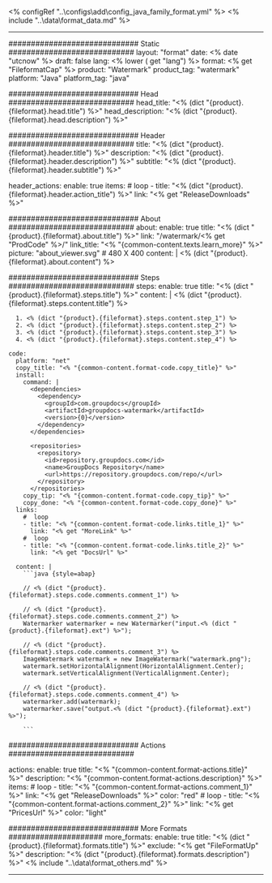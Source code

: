 <% configRef "..\\configs\\add\\config_java_family_format.yml" %>
<% include "..\\data\\format_data.md" %>

---
############################# Static ############################
layout: "format"
date:  <% date "utcnow" %>
draft: false
lang: <% lower ( get "lang") %>
format: <% get "FileformatCap" %>
product: "Watermark"
product_tag: "watermark"
platform: "Java"
platform_tag: "java"

############################# Head ############################
head_title: "<% (dict "{product}.{fileformat}.head.title") %>"
head_description: "<% (dict "{product}.{fileformat}.head.description") %>"

############################# Header ############################
title: "<% (dict "{product}.{fileformat}.header.title") %>" 
description: "<% (dict "{product}.{fileformat}.header.description") %>"
subtitle: "<% (dict "{product}.{fileformat}.header.subtitle") %>" 

header_actions:
  enable: true
  items:
    #  loop
    - title: "<% (dict "{product}.{fileformat}.header.action_title") %>"
      link: "<% get "ReleaseDownloads" %>"
      
############################# About ############################
about:
    enable: true
    title: "<% (dict "{product}.{fileformat}.about.title") %>"
    link: "/watermark/<% get "ProdCode" %>/"
    link_title: "<% "{common-content.texts.learn_more}" %>"
    picture: "about_viewer.svg" # 480 X 400
    content: |
       <% (dict "{product}.{fileformat}.about.content") %>

############################# Steps ############################
steps:
    enable: true
    title: "<% (dict "{product}.{fileformat}.steps.title") %>"
    content: |
      <% (dict "{product}.{fileformat}.steps.content.title") %>
      
      1. <% (dict "{product}.{fileformat}.steps.content.step_1") %>
      2. <% (dict "{product}.{fileformat}.steps.content.step_2") %>
      3. <% (dict "{product}.{fileformat}.steps.content.step_3") %>
      4. <% (dict "{product}.{fileformat}.steps.content.step_4") %>
   
    code:
      platform: "net"
      copy_title: "<% "{common-content.format-code.copy_title}" %>"
      install:
        command: |
          <dependencies>
            <dependency>
              <groupId>com.groupdocs</groupId>
              <artifactId>groupdocs-watermark</artifactId>
              <version>{0}</version>
            </dependency>
          </dependencies>

          <repositories>
            <repository>
              <id>repository.groupdocs.com</id>
              <name>GroupDocs Repository</name>
              <url>https://repository.groupdocs.com/repo/</url>
            </repository>
          </repositories>
        copy_tip: "<% "{common-content.format-code.copy_tip}" %>"
        copy_done: "<% "{common-content.format-code.copy_done}" %>"
      links:
        #  loop
        - title: "<% "{common-content.format-code.links.title_1}" %>"
          link: "<% get "MoreLink" %>"
        #  loop
        - title: "<% "{common-content.format-code.links.title_2}" %>"
          link: "<% get "DocsUrl" %>"
          
      content: |
        ```java {style=abap}

        // <% (dict "{product}.{fileformat}.steps.code.comments.comment_1") %>

        // <% (dict "{product}.{fileformat}.steps.code.comments.comment_2") %>
        Watermarker watermarker = new Watermarker("input.<% (dict "{product}.{fileformat}.ext") %>");
        
        // <% (dict "{product}.{fileformat}.steps.code.comments.comment_3") %>
        ImageWatermark watermark = new ImageWatermark("watermark.png");
        watermark.setHorizontalAlignment(HorizontalAlignment.Center);
        watermark.setVerticalAlignment(VerticalAlignment.Center);

        // <% (dict "{product}.{fileformat}.steps.code.comments.comment_4") %>
        watermarker.add(watermark);
        watermarker.save("output.<% (dict "{product}.{fileformat}.ext") %>");
        
        ```            

############################# Actions ############################

actions:
  enable: true
  title: "<% "{common-content.format-actions.title}" %>"
  description: "<% "{common-content.format-actions.description}" %>"
  items:
    #  loop
    - title: "<% "{common-content.format-actions.comment_1}" %>"
      link: "<% get "ReleaseDownloads" %>"
      color: "red"
        #  loop
    - title: "<% "{common-content.format-actions.comment_2}" %>"
      link: "<% get "PricesUrl" %>"
      color: "light"


############################# More Formats #####################
more_formats:
    enable: true
    title: "<% (dict "{product}.{fileformat}.formats.title") %>"
    exclude: "<% get "FileFormatUp" %>"
    description: "<% (dict "{product}.{fileformat}.formats.description") %>"
<% include "..\\data\\format_others.md" %>

---